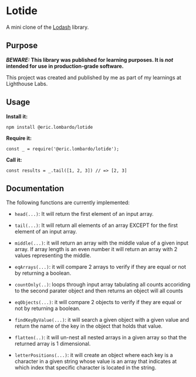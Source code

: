 # Lotide

A mini clone of the [Lodash](https://lodash.com) library.

## Purpose

**_BEWARE:_ This library was published for learning purposes. It is _not_ intended for use in production-grade software.**

This project was created and published by me as part of my learnings at Lighthouse Labs. 

## Usage

**Install it:**

`npm install @eric.lombardo/lotide`

**Require it:**

`const _ = require('@eric.lombardo/lotide');`

**Call it:**

`const results = _.tail([1, 2, 3]) // => [2, 3]`

## Documentation

The following functions are currently implemented:

* `head(...)`: It will return the first element of an input array.

* `tail(...)`: It will return all elements of an array EXCEPT for the first element of an input array.

* `middle(...)`: it will return an array with the middle value of a given input array. If array length is an even number it will return an array with 2 values representing the middle.

* `eqArrays(...)`: it will compare 2 arrays to verify if they are equal or not by returning a boolean.

* `countOnly(..)`: loops through input array tabulating all counts accoriding to the second parater object and then returns an object will all counts

* `eqObjects(...)`: it will compare 2 objects to verify if they are equal or not by returning a boolean.

* `findKeyByValue(...)`: it will search a given object with a given value and return the name of the key in the object that holds that value.

* `flatten(..)`: it will un-nest all nested arrays in a given array so that the returned array is 1 dimensional.

* `letterPositions(...)`: it will create an object where each key is a character in a given string whose value is an array that indicates at which index that specific character is located in the string. 

